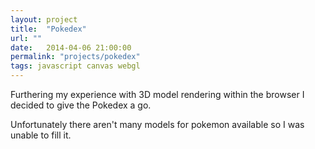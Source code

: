 ```yaml
---
layout: project
title:  "Pokedex"
url: ""
date:   2014-04-06 21:00:00
permalink: "projects/pokedex"
tags: javascript canvas webgl
---
```


Furthering my experience with 3D model rendering within the browser I decided to give the Pokedex a go.

Unfortunately there aren't many models for pokemon available so I was unable to fill it.